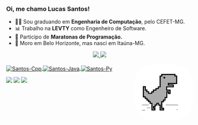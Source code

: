 ### Oi, me chamo <b> Lucas Santos! </b>


- 👨‍🎓 Sou graduando em <b>Engenharia de Computação</b>, pelo CEFET-MG.
- 📊 Trabalho na <b>LEVTY</b> como Engenheiro de Software.
- 👾 Participo de <b>Maratonas de Programação.</b>
- 🏡 Moro em Belo Horizonte, mas nasci em Itaúna-MG.

<div align="center">
  <a href="https://github.com/santoslucas">
  <img height="180em" src="https://github-readme-stats.vercel.app/api?username=santoslucas&show_icons=true&theme=nightowl"/>
  <img height="180em" src="https://github-readme-stats.vercel.app/api/top-langs/?username=santoslucas&layout=compact&langs_count=7&theme=nightowl"/>
</div>
 <div style="display: inline_block"><br>
  <img align="center" alt="Santos-Cpp" height="30" width="40" src="https://cdn.jsdelivr.net/gh/devicons/devicon/icons/cplusplus/cplusplus-original.svg">
  <img align="center" alt="Santos-Java" height="30" width="40" src="https://cdn.jsdelivr.net/gh/devicons/devicon/icons/java/java-original.svg">
  <img align="center" alt="Santos-Py" height="30" width="40" src="https://cdn.jsdelivr.net/gh/devicons/devicon/icons/python/python-original.svg">
  <img align="right" alt="Santos-pic" height="150" style="border-radius:50px;" src="https://github.com/santoslucas/santoslucas/blob/main/dino.png">
</div>
<p>
<div>
<a href="https://www.linkedin.com/in/lucas-santos-rodrigues-9b8328216/" target="_blank"><img src="https://img.shields.io/badge/-LinkedIn-%230077B5?style=for-the-badge&logo=linkedin&logoColor=white" target="_blank"></a>
<a href="https://instagram.com/santos.lucasr" target="_blank"><img src="https://img.shields.io/badge/-Instagram-%23E4405F?style=for-the-badge&logo=instagram&logoColor=white" target="_blank"></a>
<a href = "mailto:lucasantos2003@gmail.com"><img src="https://img.shields.io/badge/-Gmail-%23333?style=for-the-badge&logo=gmail&logoColor=white" target="_blank"></a>
  </div>
<div>


</div>
